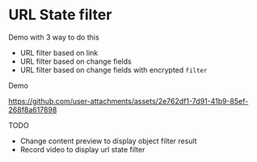 # URL State filter

Demo with 3 way to do this

* URL filter based on link
* URL filter based on change fields
* URL filter based on change fields with encrypted `filter`


Demo

https://github.com/user-attachments/assets/2e762df1-7d91-41b9-85ef-268f8a617898


TODO

* Change content preview to display object filter result
* Record video to display url state filter





